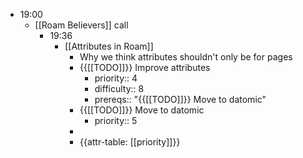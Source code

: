 - 19:00
    - [[Roam Believers]] call
        - 19:36
            - [[Attributes in Roam]]
                - Why we think attributes shouldn't only be for pages
                - {{[[TODO]]}} Improve attributes
                    - priority:: 4
                    - difficulty:: 8
                    - prereqs:: "{{[[TODO]]}} Move to datomic"
                - {{[[TODO]]}} Move to datomic
                    - priority:: 5
                - 
                - {{attr-table: [[priority]]}}
